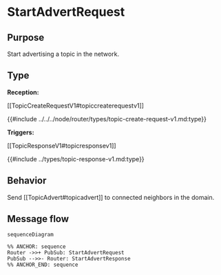 <div class="message">

# StartAdvertRequest

## Purpose

<!-- ANCHOR: purpose -->
Start advertising a topic in the network.
<!-- ANCHOR_END: purpose -->

## Type

 <!-- ANCHOR: type -->
**Reception:**

[[TopicCreateRequestV1#topiccreaterequestv1]]

{{#include ../../../node/router/types/topic-create-request-v1.md:type}}

**Triggers:**

[[TopicResponseV1#topicresponsev1]]

{{#include ../types/topic-response-v1.md:type}}
<!-- ANCHOR_END: type -->

## Behavior

<!-- ANCHOR: behavior -->
Send [[TopicAdvert#topicadvert]] to connected neighbors in the domain.
<!-- ANCHOR_END: behavior -->

## Message flow

<!-- ANCHOR: messages -->
```mermaid
sequenceDiagram

%% ANCHOR: sequence
Router ->>+ PubSub: StartAdvertRequest
PubSub -->>- Router: StartAdvertResponse
%% ANCHOR_END: sequence
```
<!-- ANCHOR_END: messages -->

</div>
